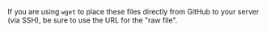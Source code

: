 If you are using `wget` to place these files directly from GitHub to your server (via SSH), be sure to use the URL for the "raw file".

